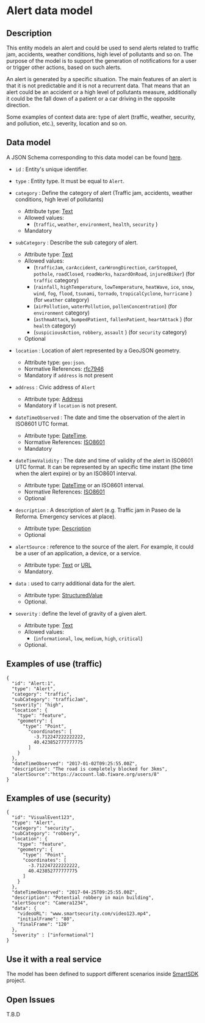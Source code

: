 # Alert data model

## Description

This entity models an alert and could be used to send alerts related to traffic
jam, accidents, weather conditions, high level of pollutants and so on.
The purpose of the model is to support the generation of notifications for
a user or trigger other actions, based on such alerts.

An alert is generated by a specific situation. The main features of an alert is
that it is not predictable and it is not a recurrent data. That means that an
alert could be an accident or a high level of pollutants measure, additionally
it could be the fall down of a patient or a car driving in the opposite
direction.

Some examples of context data are: type of alert (traffic, weather, security,
and pollution, etc.), severity, location and so on.

## Data model

A JSON Schema corresponding to this data model can be
found [here](../schema.json).

+ `id` : Entity's unique identifier.

+ `type` : Entity type. It must be equal to `Alert`.

+ `category` : Define the category of alert (Traffic jam, accidents, weather
  conditions, high level of pollutants)
  + Attribute type: [Text](https://schema.org/Text)
  + Allowed values:
    + (`traffic`, `weather`, `environment`, `health`, `security` )
  + Mandatory

+ `subCategory` : Describe the sub category of alert.
  + Attribute type: [Text](https://schema.org/Text)
  + Allowed values:
    + (`trafficJam`, `carAccident`, `carWrongDirection`, `carStopped`,
      `pothole`, `roadClosed`, `roadWorks`, `hazardOnRoad`, `injuredBiker`)
      (for `traffic` category)
    + (`rainfall`, `highTemperature`, `lowTemperature`, `heatWave`, `ice`,
      `snow`, `wind`, `fog`, `flood`, `tsunami`, `tornado`, `tropicalCyclone`,
      `hurricane` ) (for `weather` category)
    + (`airPollution`, `waterPollution`, `pollenConcentration`)
      (for `environment` category)
    + (`asthmaAttack`, `bumpedPatient`, `fallenPatient`, `heartAttack` )
      (for `health` category)
    + (`suspiciousAction`, `robbery`, `assault` ) (for `security` category)
  + Optional

+ `location` : Location of alert represented by a GeoJSON geometry.
  + Attribute type: `geo:json`.
  + Normative References: [rfc7946](https://tools.ietf.org/html/rfc7946)
  + Mandatory if `address` is not present

+ `address` : Civic address of `Alert`
  + Attribute type: [Address](https://schema.org/address)
  + Mandatory if `location` is not present.

+ `dateTimeObserved` : The date and time the observation of the alert
  in ISO8601 UTC format.
  + Attribute type: [DateTime](https://schema.org/DateTime).
  + Normative References: [ISO8601](https://www.iso.org/standard/40874.html)
  + Mandatory

+ `dateTimeValidity` : The date and time of validity of the alert in ISO8601
  UTC format. It can be represented by an specific time instant (the time
  when the alert expire) or by an ISO8601 interval.
  + Attribute type: [DateTime](https://schema.org/DateTime) or
    an ISO8601 interval.
  + Normative References: [ISO8601](https://www.iso.org/standard/40874.html)
  + Optional

+ `description` : A description of alert (e.g. Traffic jam in Paseo de la
   Reforma. Emergency services at place).
  + Attribute type: [Description](https://schema.org/description)
  + Optional

+ `alertSource` : reference to the source of the alert. For example, it could be a user of an application, a device, or a service.
  + Attribute type: [Text](https://schema.org/Text)
    or [URL](https://schema.org/URL)
  + Mandatory.

+ `data` : used to carry additional data for the alert.
  + Attribute type: [StructuredValue](https://schema.org/StructuredValue)
  + Optional.

+ `severity` : define the level of gravity of a given alert.
  + Attribute type: [Text](https://schema.org/Text)
  + Allowed values:
    + (`informational`, `low`, `medium`, `high`, `critical`)
  + Optional.

## Examples of use (traffic)

```
{
  "id": "Alert:1",
  "type": "Alert",
  "category": "traffic",
  "subCategory": "trafficJam",
  "severity": "high",
  "location": {
    "type": "feature",
    "geometry": {
      "type": "Point",
        "coordinates": [
          -3.712247222222222,
          40.423852777777775
        ]
    }
  },
  "dateTimeObserved": "2017-01-02T09:25:55.00Z",
  "description": "The road is completely blocked for 3kms",
  "alertSource":"https://account.lab.fiware.org/users/8"
}
```

## Examples of use (security)

```
{
  "id": "VisualEvent123",
  "type": "Alert",
  "category": "security",
  "subCategory": "robbery",
  "location": {
    "type": "feature",
    "geometry": {
      "type": "Point",
      "coordinates": [
        -3.712247222222222,
        40.423852777777775
      ]
    }
  },
  "dateTimeObserved": "2017-04-25T09:25:55.00Z",
  "description": "Potential robbery in main building",
  "alertSource": "Camera1234",
  "data": {
    "videoURL": "www.smartsecurity.com/video123.mp4",
    "initialFrame": "80",
    "finalFrame": "120"
  },
  "severity" : ["informational"]
}
```

## Use it with a real service

The model has been defined to support different scenarios inside [SmartSDK](https://smartsdk.eu) project.

## Open Issues

T.B.D
